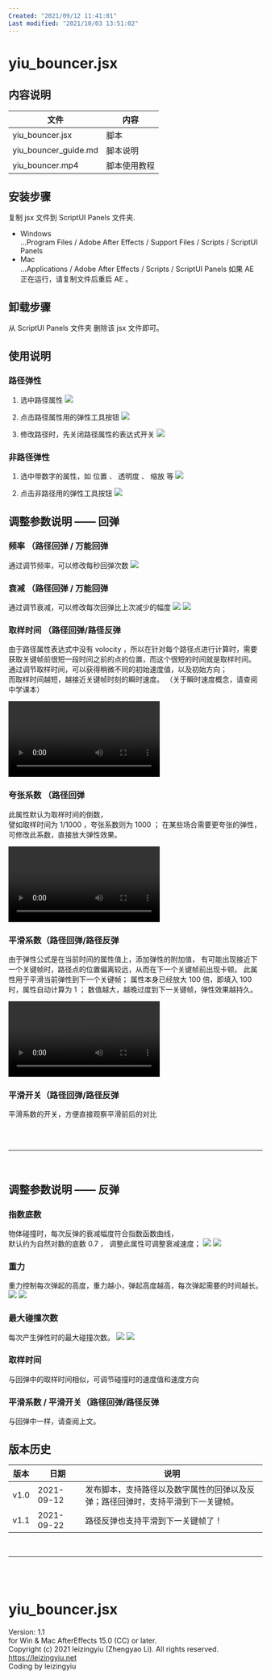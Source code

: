 ```yaml
---
Created: "2021/09/12 11:41:01"
Last modified: "2021/10/03 13:51:02"
---
```


# yiu_bouncer.jsx

## 内容说明

| 文件                 | 内容         |
| -------------------- | ------------ |
| yiu_bouncer.jsx      | 脚本         |
| yiu_bouncer_guide.md | 脚本说明     |
| yiu_bouncer.mp4      | 脚本使用教程 |

## 安装步骤

复制 jsx 文件到 ScriptUI Panels 文件夹.

- Windows  
  ...Program Files / Adobe After Effects <version> / Support Files / Scripts / ScriptUI Panels
- Mac  
  ...Applications / Adobe After Effects <version> / Scripts / ScriptUI Panels
  如果 AE 正在运行，请复制文件后重启 AE 。

## 卸载步骤

从 ScriptUI Panels 文件夹 删除该 jsx 文件即可。

## 使用说明

### 路径弹性

1. 选中路径属性
   ![](https://pic.leizingyiu.net/20210912121528.png)

2. 点击路径属性用的弹性工具按钮
   ![](https://pic.leizingyiu.net/20210912122801.png)

3. 修改路径时，先关闭路径属性的表达式开关
   ![](https://pic.leizingyiu.net/20210912123014.png)

### 非路径弹性

1. 选中带数字的属性，如 位置 、 透明度 、 缩放 等
   ![](https://pic.leizingyiu.net/20210912123212.png)

2. 点击非路径用的弹性工具按钮
   ![](https://pic.leizingyiu.net/20210912123301.png)

## 调整参数说明 —— 回弹

### 频率 （路径回弹 / 万能回弹

通过调节频率，可以修改每秒回弹次数
![](https://pic.leizingyiu.net/20210912130202.png)

### 衰减 （路径回弹 / 万能回弹

通过调节衰减，可以修改每次回弹比上次减少的幅度
![](https://pic.leizingyiu.net/20210912130439.png)
![](https://pic.leizingyiu.net/20210912130529.png)

### 取样时间 （路径回弹/路径反弹

由于路径属性表达式中没有 volocity ，所以在针对每个路径点进行计算时，需要获取关键帧前很短一段时间之前的点的位置，而这个很短的时间就是取样时间。
通过调节取样时间，可以获得稍微不同的初始速度值，以及初始方向；  
而取样时间越短，越接近关键帧时刻的瞬时速度。
（关于瞬时速度概念，请查阅中学课本）

<video mute autoplay control loop src='http://pic.leizingyiu.net/d_k_change_en.mp4'></video>

### 夸张系数 （路径回弹

此属性默认为取样时间的倒数，  
譬如取样时间为 1/1000 ，夸张系数则为 1000 ；
在某些场合需要更夸张的弹性，可修改此系数，直接放大弹性效果。

<video mute autoplay control loop src='http://pic.leizingyiu.net/d001_k_change_en.mp4'></video>



### 平滑系数（路径回弹/路径反弹

由于弹性公式是在当前时间的属性值上，添加弹性的附加值，
有可能出现接近下一个关键帧时，路径点的位置偏离较远，从而在下一个关键帧前出现卡顿。
此属性用于平滑当前弹性到下一个关键帧；
属性本身已经放大 100 倍，即填入 100 时，属性自动计算为 1 ；
数值越大，越晚过度到下一关键帧，弹性效果越持久。

<video mute loop autoplay control src='http://pic.leizingyiu.net/easeK_change.mp4'></video>



### 平滑开关（路径回弹/路径反弹

平滑系数的开关，方便直接观察平滑前后的对比

<br/><br/><hr><br/>

## 调整参数说明 —— 反弹

### 指数底数

物体碰撞时，每次反弹的衰减幅度符合指数函数曲线，  
默认约为自然对数的底数 0.7 ，
调整此属性可调整衰减速度；
![](https://pic.leizingyiu.net/20210912132904.png)
![](https://pic.leizingyiu.net/20210912132945.png)

### 重力

重力控制每次弹起的高度，重力越小，弹起高度越高，每次弹起需要的时间越长。
![](https://pic.leizingyiu.net/20210912133107.png)
![](https://pic.leizingyiu.net/20210912133153.png)

### 最大碰撞次数

每次产生弹性时的最大碰撞次数。
![](https://pic.leizingyiu.net/20210912134531.png)
![](https://pic.leizingyiu.net/20210912134557.png)

### 取样时间

与回弹中的取样时间相似，可调节碰撞时的速度值和速度方向  

### 平滑系数 / 平滑开关（路径回弹/路径反弹

与回弹中一样，请查阅上文。  

  

## 版本历史

| 版本 | 日期       | 说明                                                                             |
| ---- | ---------- | -------------------------------------------------------------------------------- |
| v1.0 | 2021-09-12 | 发布脚本，支持路径以及数字属性的回弹以及反弹；路径回弹时，支持平滑到下一关键帧。 |
| v1.1 | 2021-09-22 | 路径反弹也支持平滑到下一关键帧了！                                               |

<br><hr><br><br>

# yiu_bouncer.jsx

Version: 1.1  
for Win & Mac AfterEffects 15.0 (CC) or later.  
Copyright (c) 2021 leizingyiu (Zhengyao Li). All rights reserved.  
https://leizingyiu.net  
Coding by leizingyiu
